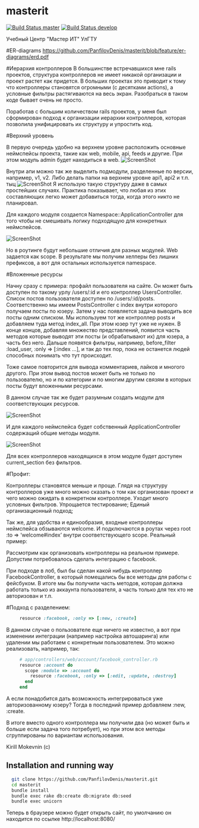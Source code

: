 masterit
========
[![Build Status master](https://travis-ci.org/PanfilovDenis/masterit.png?branch=master)](https://travis-ci.org/PanfilovDenis/masterit)
[![Build Status develop](https://travis-ci.org/PanfilovDenis/masterit.png?branch=develop)](https://travis-ci.org/PanfilovDenis/masterit)

Учебный Центр "Мастер ИТ" УлГТУ

#ER-diagrams
https://github.com/PanfilovDenis/masterit/blob/feature/er-diagrams/erd.pdf

#Иерархия контроллеров
В большинстве встречавшихся мне rails проектов, структура контроллеров не имеет никакой организации и проект растет как придется. В больших проектах это приводит к тому что контроллеры становятся огромными (с десятками actions), а условные фильтры растягиваются на весь экран. Разобраться в таком коде бывает очень не просто.

Поработав с большим количеством rails проектов, у меня был сформирован подход к организации иерархии контроллеров, которая позволила унифицировать их структуру и упростить код.

#Верхний уровень

В первую очередь удобно на верхнем уровне расположить основные неймспейсы проекта, такие как web, mobile, api, feeds и другие. При этом модуль admin будет находиться в web.
![ScreenShot](http://photoload.ru/data/9d/1d/0e/9d1d0e8f838c4d0631aa0bbabf6bd5f0.png)


Внутри апи можно так же выделить подмодули, разделенные по версии, например, v1, v2. Либо делать папки на верхнем уровне api1, api2 и т.п. тыц
![ScreenShot](http://photoload.ru/data/88/77/2e/88772e2efcfa0fda3b51a50a09e937af.png)
Я использую такую структуру даже в самых простейших случаях. Практика показывает, что любая из этих составляющих легко может добавиться тогда, когда этого никто не планировал.

Для каждого модуля создается Namespace::ApplicationController для того чтобы не смешивать логику подходящую для конкретных неймспейсов.

![ScreenShot](http://photoload.ru/data/7b/00/29/7b0029b9ef46eb706fa0dd50610ee67a.png)


Но в роутинге будут небольшие отличия для разных модулей. Web задается как scope. В результате мы получим хелперы без лишних префиксов, а вот для остальных используется namespace.


#Вложенные ресурсы

Начну сразу с примера: профайл пользователя на сайте. Он может быть доступен по такому урлу /users/:id и его контроллер UsersController. Список постов пользователя доступен по /users/:id/posts. Соответственно мы имеем PostsController с index внутри которого получаем посты по юзеру. Затем у нас появляется задача выводить все посты одним списком. Мы используем тот же контроллер posts и добавляем туда метод index_all.
При этом юзер тут уже не нужен. В конце концов, добавляя множество представлений, появится часть методов которые выводят эти посты (и обрабатывают их) для юзера, а часть без него. Дальше появятся фильтры, например, before_filter :load_user, :only => [:index …], и так до тех пор, пока не останется людей способных понимать что тут происходит.

Тоже самое повторится для вывода комментариев, лайков и многого другого. При этом вывод постов может быть не только по пользователю, но и по категории и по многим другим связям в которых посты будут вложенными ресурсами.

В данном случае так же будет разумным создать модули для соответствующих ресурсов.

![ScreenShot](http://photoload.ru/data/15/45/9e/15459ebc785fd1830cd5dd7b8531f125.png)

И для каждого неймспейса будет собственный ApplicationController содержащий общие методы модуля.

![ScreenShot](http://photoload.ru/data/38/50/39/385039f00aeae304afacc9346ef61501.png)

Для всех контроллеров находящихся в этом модуле будет доступен current_section без фильтров.

#Профит:

Контроллеры становятся меньше и проще. Глядя на структуру контроллеров уже много можно сказать о том как организован проект и чего можно ожидать в конкретном контроллере. Уходит много условных фильтров. Упрощается тестирование; Единый организационный подход;

Так же, для удобства и единообразия, входные контроллеры неймспейса обзываются welcome. И подключаются в роутах через root :to => ‘welcome#index’ внутри соответствующего scope. Реальный пример:

Рассмотрим как организовать контроллеры на реальном примере. Допустим потребовалось сделать интеграцию с facebook.

При подходе в лоб, был бы сделан какой нибудь контроллер FacebookController, в который помещались бы все методы для работы с фейсбуком. В итоге мы бы получили часть методов, которая должна работать только из аккаунта пользователя, а часть только для тех кто не авторизован и т.п.

#Подход с разделением:
```ruby
     resource :facebook, :only => [:new, :create]
```
В данном случае о пользователе еще ничего не известно, а вот при изменении интеграции (например настройка автошаринга) или удалении мы работаем с конкретным пользователем. Это можно реализовать, например, так:
```ruby
     # app/controllers/web/account/facebook_controller.rb
     resource :account do
       scope :module => :account do
         resource :facebook, :only => [:edit, :update, :destroy]
       end
     end
```
А если понадобится дать возможность интегрироваться уже авторизованному юзеру? Тогда в последний пример добавляем :new, :create.

В итоге вместо одного контроллера мы получили два (но может быть и больше если задача того потребует), но при этом все методы сгруппированы по вариантам использования.

Kirill Mokevnin (c)

## Installation and running way
```sh
  git clone https://github.com/PanfilovDenis/masterit.git
  cd masterit
  bundle install
  bundle exec rake db:create db:migrate db:seed
  bundle exec unicorn
```

  Теперь в браузере можно будет открыть сайт, по умолчанию он находится
по ссылке http://localhost:8080/
